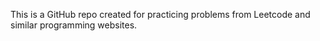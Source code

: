 This is a GitHub repo created for practicing problems from Leetcode and similar programming websites.